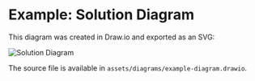 # Example: Solution Diagram

This diagram was created in Draw.io and exported as an SVG:

![Solution Diagram](/img/diagrams/example-diagram.svg)

The source file is available in `assets/diagrams/example-diagram.drawio`.
